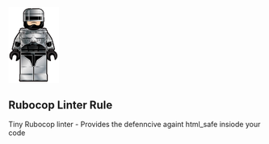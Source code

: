 <p align="left">
 
  <img width="100px" src="https://raw.githubusercontent.com/nudelx/RubocopRule/master/img/rubocop.png" alt="RuboCop Lego"/>
  <div><h2> Rubocop Linter Rule </h2></div>
</p>

Tiny Rubocop linter - Provides the defenncive againt html_safe insiode your code
